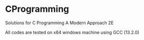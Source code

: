 # CProgramming
Solutions for C Programming A Modern Approach 2E

All codes are tested on x64 windows machine using GCC (13.2.0)
